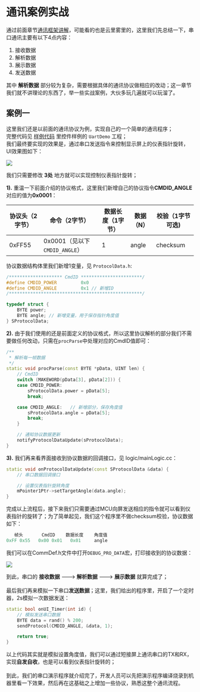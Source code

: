 
# 通讯案例实战

通过前面章节[通讯框架讲解](serial_framework.md)，可能看的也是云里雾里的，这里我们先总结一下，串口通讯主要有以下4点内容：
1. 接收数据
2. 解析数据
3. 展示数据
4. 发送数据

其中 **解析数据** 部分较为复杂，需要根据具体的通讯协议做相应的改动；这一章节我们就不讲理论的东西了，举一些实战案例，大伙多玩几遍就可以玩溜了。

## 案例一 

这里我们还是以前面的通讯协议为例，实现自己的一个简单的通讯程序；  
完整代码见 [样例代码](demo_download.md#demo_download) 里控件样例的 `UartDemo` 工程；  
我们最终要实现的效果是，通过串口发送指令来控制显示屏上的仪表指针旋转，UI效果图如下：

   ![](https://ae01.alicdn.com/kf/HTB1JhMbaULrK1Rjy0Fj762YXFXa5.png)

我们只需要修改 **3处** 地方就可以实现控制仪表指针旋转；

**1).** 重温一下前面介绍的协议格式，这里我们新增自己的协议指令**CMDID_ANGLE**对应的值为**0x0001**：

| 协议头（2字节） | 命令（2字节） | 数据长度（1字节） | 数据（N） | 校验（1字节 可选) |
| --- | --- | --- | --- | --- |
| 0xFF55 | 0x0001（见以下`CMDID_ANGLE`） | 1 | angle | checksum |

协议数据结构体里我们新增1变量，见 `ProtocolData.h`:

```c++
/******************** CmdID ***********************/
#define CMDID_POWER			0x0
#define CMDID_ANGLE			0x1	// 新增ID
/**************************************************/

typedef struct {
	BYTE power;
	BYTE angle;	// 新增变量，用于保存指针角度值
} SProtocolData;
```
**2).** 由于我们使用的还是前面定义的协议格式，所以这里协议解析的部分我们不需要做任何改动，只需在`procParse`中处理对应的CmdID值即可：

```c++
/**
 * 解析每一帧数据
 */
static void procParse(const BYTE *pData, UINT len) {
	// CmdID
	switch (MAKEWORD(pData[3], pData[2])) {
	case CMDID_POWER:
		sProtocolData.power = pData[5];
		break;

	case CMDID_ANGLE:	// 新增部分，保存角度值
		sProtocolData.angle = pData[5];
		break;
	}

	// 通知协议数据更新
	notifyProtocolDataUpdate(sProtocolData);
}
```
**3).** 我们再来看界面接收到协议数据的回调接口，见 logic/mainLogic.cc：

```c++
static void onProtocolDataUpdate(const SProtocolData &data) {
	// 串口数据回调接口

	// 设置仪表指针旋转角度
	mPointer1Ptr->setTargetAngle(data.angle);
}
```
完成以上流程后，接下来我们只需要通过MCU向屏发送相应的指令就可以看到仪表指针的旋转了；为了简单起见，我们这个程序里不做checksum校验，协议数据如下：
```c++
   帧头       CmdID    数据长度    角度值
0xFF 0x55   0x00 0x01   0x01     angle
```
我们可以在CommDef.h文件中打开`DEBUG_PRO_DATA`宏，打印接收到的协议数据：

![](https://ae01.alicdn.com/kf/HTB1ZL2ZaK6sK1RjSsrb760bDXXaP.png)

到此，串口的 **接收数据** ---> **解析数据** ---> **展示数据** 就算完成了； <br/><br/>
最后我们再来模拟一下串口**发送数据**；这里，我们给出的程序里，开启了一个定时器，2s模拟一次数据发送：

```c++
static bool onUI_Timer(int id) {
	// 模拟发送串口数据
	BYTE data = rand() % 200;
	sendProtocol(CMDID_ANGLE, &data, 1);

	return true;
}
```
以上代码其实就是模拟设置角度值，我们可以通过短接屏上通讯串口的TX和RX，实现**自发自收**，也是可以看到仪表指针旋转的； <br/><br/>
到此，我们的串口演示程序就介绍完了，开发人员可以先把演示程序编译烧录到机器里看一下效果，然后再在这基础之上增加一些协议，熟悉这整个通讯流程。
